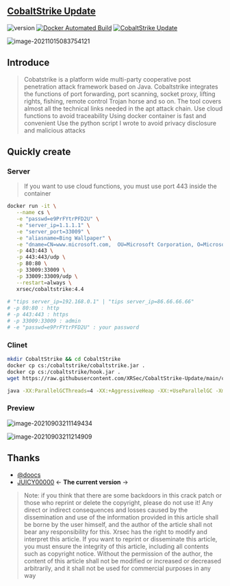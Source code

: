 ## [CobaltStrike Update](https://blog.zygd.site/CobaltStrike%20Update.html)
![version](https://img.shields.io/badge/Version-4.4-da282a) [![Docker Automated Build](https://img.shields.io/docker/automated/xrsec/cobaltstrike?label=Build&logo=docker&style=flat-square)](https://hub.docker.com/r/xrsec/cobaltstrike) [![CobaltStrike Update](https://github.com/XRSec/CobaltStrike-Update/actions/workflows/CobaltStrike_Docker_Build.yml/badge.svg)](https://github.com/XRSec/CobaltStrike-Update/actions/workflows/CobaltStrike_Docker_Build.yml)

![image-20211015083754121](https://rmt.ladydaily.com/fetch/ZYGG/storage/image-20211015083754121.png)

## Introduce

> Cobatstrike is a platform wide multi-party cooperative post penetration attack framework based on Java. Cobaltstrike integrates the functions of port forwarding, port scanning, socket proxy, lifting rights, fishing, remote control Trojan horse and so on. The tool covers almost all the technical links needed in the apt attack chain.
> Use cloud functions to avoid traceability
> Using docker container is fast and convenient
> Use the python script I wrote to avoid privacy disclosure and malicious attacks

## Quickly create

### Server
> If you want to use cloud functions, you must use port 443 inside the container

```bash
docker run -it \
   --name cs \
   -e "passwd=e9PrFYtrPFD2U" \
   -e "server_ip=1.1.1.1" \
   -e "server_port=33009" \
   -e "aliasname=Bing Wallpaper" \
   -e "dname=CN=www.microsoft.com,  OU=Microsoft Corporation, O=Microsoft Corporation, L=Redmond, S=WA, C=US" \
   -p 443:443 \
   -p 443:443/udp \
   -p 80:80 \
   -p 33009:33009 \
   -p 33009:33009/udp \
   --restart=always \
   xrsec/cobaltstrike:4.4
   
# "tips server_ip=192.168.0.1" | "tips server_ip=86.66.66.66"
# -p 80:80 : http
# -p 443:443 : https
# -p 33009:33009 : admin
# -e "passwd=e9PrFYtrPFD2U" : your password
```

### Clinet
```bash
mkdir CobaltStrike && cd CobaltStrike
docker cp cs:/cobaltstrike/cobaltstrike.jar .
docker cp cs:/cobaltstrike/hook.jar .
wget https://raw.githubusercontent.com/XRSec/CobaltStrike-Update/main/cobaltstrikecn.jar

java -XX:ParallelGCThreads=4 -XX:+AggressiveHeap -XX:+UseParallelGC -Xms512M -Xmx1024M -javaagent:hook.jar -javaagent:cobaltstrikecn.jar -jar cobaltstrike.jar
```

### Preview

![image-20210903211149434](https://rmt.ladydaily.com/fetch/ZYGG/storage/20210903213218094679.png?w=1280&fmt=jpg)

![image-20210903211214909](https://rmt.ladydaily.com/fetch/ZYGG/storage/20210903213224154378.png?w=1280&fmt=jpg)

## Thanks

* [@doocs](https://www.upload.ee/files/13456591/Cobalt_Strike_4.4__August_04__2021_.7z.html)
* [JUICY00000](https://github.com/JUICY00000/Cobalt4.4)   <- **The current version** ->

> Note: if you think that there are some backdoors in this crack patch or those who reprint or delete the copyright, please do not use it!
> Any direct or indirect consequences and losses caused by the dissemination and use of the information provided in this article shall be borne by the user himself, and the author of the article shall not bear any responsibility for this.
> Xrsec has the right to modify and interpret this article. If you want to reprint or disseminate this article, you must ensure the integrity of this article, including all contents such as copyright notice. Without the permission of the author, the content of this article shall not be modified or increased or decreased arbitrarily, and it shall not be used for commercial purposes in any way
